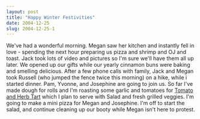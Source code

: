 ```yaml
---
layout: post
title: "Happy Winter Festivities"
date: 2004-12-25
slug: 2004-12-25-1
---
```


We&apos;ve had a wonderful morning.  Megan saw her kitchen and instantly fell in love - spending the next hour preparing us pizza and shrimp and OJ and toast.  Jack took lots of video and pictures so I&apos;m sure we&apos;ll have them all up later.  We opened up our gifts while our yearly cinnamon buns were baking and smelling delicious.  After a few phone calls with family, Jack and Megan took Russell (who jumped the fence twice this morning) on a hike, while i started dinner.   Pam, Yvonne, and Josephine are going to join us.  So far I&apos;ve made dough for rolls and I&apos;m roasting some garlic and tomatoes for  [Tomato and Herb Tart](http://www.epicurious.com/recipes/recipe_views/views/109675)  which I plan to serve with Salad and fresh grilled veggies.  I&apos;m going to make a mini pizza for Megan and Josephine.  I&apos;m off to start the salad, and continue cleaning up our booty while Megan isn&apos;t here to protest.


 

